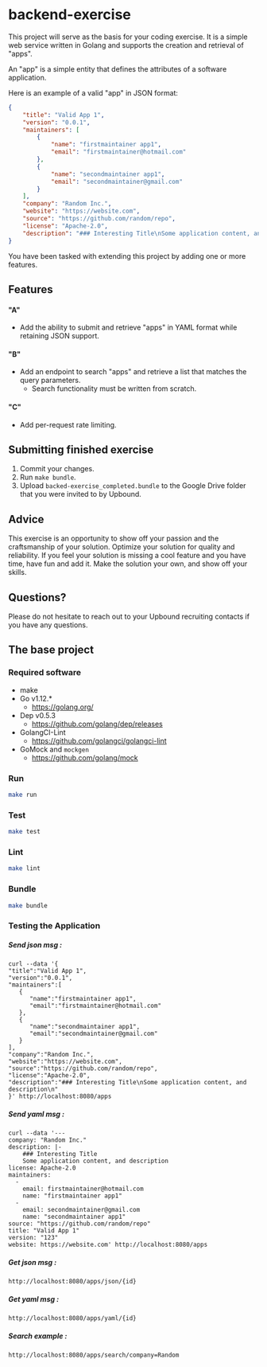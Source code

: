 # backend-exercise

This project will serve as the basis for your coding exercise. It is a simple web service
written in Golang and supports the creation and retrieval of "apps".

An "app" is a simple entity that defines the attributes of a software application. 

Here is an example of a valid "app" in JSON format:

```json
{
	"title": "Valid App 1",
	"version": "0.0.1",
	"maintainers": [
		{
			"name": "firstmaintainer app1",
			"email": "firstmaintainer@hotmail.com"
		},
		{
			"name": "secondmaintainer app1",
			"email": "secondmaintainer@gmail.com"
		}
	],
	"company": "Random Inc.",
	"website": "https://website.com",
	"source": "https://github.com/random/repo",
	"license": "Apache-2.0",
	"description": "### Interesting Title\nSome application content, and description\n"
}
```

You have been tasked with extending this project by adding one or more features.

## Features

#### "A"

- Add the ability to submit and retrieve "apps" in YAML format while retaining JSON support.

#### "B"

- Add an endpoint to search "apps" and retrieve a list that matches the query parameters.
    - Search functionality must be written from scratch.

#### "C"

- Add per-request rate limiting. 

## Submitting finished exercise

1. Commit your changes.
2. Run `make bundle`.
3. Upload `backed-exercise_completed.bundle` to the Google Drive folder that you were invited to by Upbound.

## Advice

This exercise is an opportunity to show off your passion and the craftsmanship of your solution. Optimize your solution for quality and reliability. If you feel your solution is missing a cool feature and you have time, have fun and add it. Make the solution your own, and show off your skills.

## Questions?

Please do not hesitate to reach out to your Upbound recruiting contacts if you have any questions.

## The base project

### Required software

- make
- Go v1.12.*
    - https://golang.org/
- Dep v0.5.3
    - https://github.com/golang/dep/releases
- GolangCI-Lint
    - https://github.com/golangci/golangci-lint
- GoMock and `mockgen`
    - https://github.com/golang/mock        

### Run

```bash
make run
```

### Test

```bash
make test
```

### Lint

```bash
make lint
```

### Bundle

```bash
make bundle
```


### Testing the Application 
##### Send json msg :
```
curl --data '{
"title":"Valid App 1",
"version":"0.0.1",
"maintainers":[
   {
      "name":"firstmaintainer app1",
      "email":"firstmaintainer@hotmail.com"
   },
   {
      "name":"secondmaintainer app1",
      "email":"secondmaintainer@gmail.com"
   }
],
"company":"Random Inc.",
"website":"https://website.com",
"source":"https://github.com/random/repo",
"license":"Apache-2.0",
"description":"### Interesting Title\nSome application content, and description\n"
}' http://localhost:8080/apps
```

##### Send yaml msg :
```
curl --data '---
company: "Random Inc."
description: |-
    ### Interesting Title
    Some application content, and description
license: Apache-2.0
maintainers: 
  - 
    email: firstmaintainer@hotmail.com
    name: "firstmaintainer app1"
  - 
    email: secondmaintainer@gmail.com
    name: "secondmaintainer app1"
source: "https://github.com/random/repo"
title: "Valid App 1"
version: "123"
website: https://website.com' http://localhost:8080/apps
```

##### Get json msg :
```
http://localhost:8080/apps/json/{id}
```

##### Get yaml msg :
```
http://localhost:8080/apps/yaml/{id}
```

##### Search example :
```
http://localhost:8080/apps/search/company=Random
```

